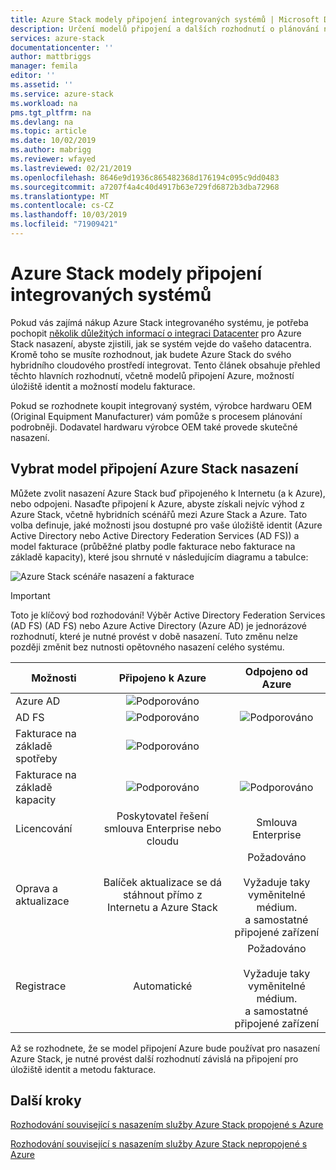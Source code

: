 ```yaml
---
title: Azure Stack modely připojení integrovaných systémů | Microsoft Docs
description: Určení modelů připojení a dalších rozhodnutí o plánování nasazení pro Azure Stack integrovaných systémů.
services: azure-stack
documentationcenter: ''
author: mattbriggs
manager: femila
editor: ''
ms.assetid: ''
ms.service: azure-stack
ms.workload: na
pms.tgt_pltfrm: na
ms.devlang: na
ms.topic: article
ms.date: 10/02/2019
ms.author: mabrigg
ms.reviewer: wfayed
ms.lastreviewed: 02/21/2019
ms.openlocfilehash: 8646e9d1936c865482368d176194c095c9dd0483
ms.sourcegitcommit: a7207f4a4c40d4917b63e729fd6872b3dba72968
ms.translationtype: MT
ms.contentlocale: cs-CZ
ms.lasthandoff: 10/03/2019
ms.locfileid: "71909421"
---
```

# <a name="azure-stack-integrated-systems-connection-models"></a>Azure Stack modely připojení integrovaných systémů
Pokud vás zajímá nákup Azure Stack integrovaného systému, je potřeba pochopit [několik důležitých informací o integraci Datacenter](azure-stack-datacenter-integration.md) pro Azure Stack nasazení, abyste zjistili, jak se systém vejde do vašeho datacentra. Kromě toho se musíte rozhodnout, jak budete Azure Stack do svého hybridního cloudového prostředí integrovat. Tento článek obsahuje přehled těchto hlavních rozhodnutí, včetně modelů připojení Azure, možností úložiště identit a možností modelu fakturace.

Pokud se rozhodnete koupit integrovaný systém, výrobce hardwaru OEM (Original Equipment Manufacturer) vám pomůže s procesem plánování podrobněji. Dodavatel hardwaru výrobce OEM také provede skutečné nasazení.

## <a name="choose-an-azure-stack-deployment-connection-model"></a>Vybrat model připojení Azure Stack nasazení
Můžete zvolit nasazení Azure Stack buď připojeného k Internetu (a k Azure), nebo odpojeni. Nasaďte připojení k Azure, abyste získali nejvíc výhod z Azure Stack, včetně hybridních scénářů mezi Azure Stack a Azure. Tato volba definuje, jaké možnosti jsou dostupné pro vaše úložiště identit (Azure Active Directory nebo Active Directory Federation Services (AD FS)) a model fakturace (průběžné platby podle fakturace nebo fakturace na základě kapacity), které jsou shrnuté v následujícím diagramu a tabulce:

![Azure Stack scénáře nasazení a fakturace](media/azure-stack-connection-models/azure-stack-scenarios.png)
  
> [!IMPORTANT]
> Toto je klíčový bod rozhodování! Výběr Active Directory Federation Services (AD FS) (AD FS) nebo Azure Active Directory (Azure AD) je jednorázové rozhodnutí, které je nutné provést v době nasazení. Tuto změnu nelze později změnit bez nutnosti opětovného nasazení celého systému.  


|Možnosti|Připojeno k Azure|Odpojeno od Azure|
|-----|:-----:|:-----:|
|Azure AD|![Podporováno](media/azure-stack-connection-models/check.png)| |
|AD FS|![Podporováno](media/azure-stack-connection-models/check.png)|![Podporováno](media/azure-stack-connection-models/check.png)|
|Fakturace na základě spotřeby|![Podporováno](media/azure-stack-connection-models/check.png)| |
|Fakturace na základě kapacity|![Podporováno](media/azure-stack-connection-models/check.png)|![Podporováno](media/azure-stack-connection-models/check.png)|
|Licencování| Poskytovatel řešení smlouva Enterprise nebo cloudu | Smlouva Enterprise |
|Oprava a aktualizace|Balíček aktualizace se dá stáhnout přímo z Internetu a Azure Stack |  Požadováno<br><br>Vyžaduje taky vyměnitelné médium.<br> a samostatné připojené zařízení |
| Registrace | Automatické | Požadováno<br><br>Vyžaduje taky vyměnitelné médium.<br> a samostatné připojené zařízení |

Až se rozhodnete, že se model připojení Azure bude používat pro nasazení Azure Stack, je nutné provést další rozhodnutí závislá na připojení pro úložiště identit a metodu fakturace.

## <a name="next-steps"></a>Další kroky

[Rozhodování související s nasazením služby Azure Stack propojené s Azure](azure-stack-connected-deployment.md)

[Rozhodování související s nasazením služby Azure Stack nepropojené s Azure](azure-stack-disconnected-deployment.md)
